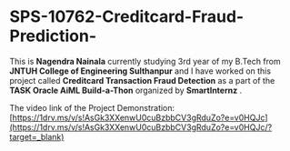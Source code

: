 # SPS-10762-Creditcard-Fraud-Prediction-

This is **Nagendra Nainala** currently studying 3rd year of my B.Tech from **JNTUH College of Engineering Sulthanpur** and I have worked on this project called **Creditcard Transaction Fraud Detection** as a part of the **TASK Oracle AiML Build-a-Thon** organized by **SmartInternz** .

The video link of the Project Demonstration: [https://1drv.ms/v/s!AsGk3XXenwU0cuBzbbCV3gRduZo?e=v0HQJc](https://1drv.ms/v/s!AsGk3XXenwU0cuBzbbCV3gRduZo?e=v0HQJc/?target=_blank)


